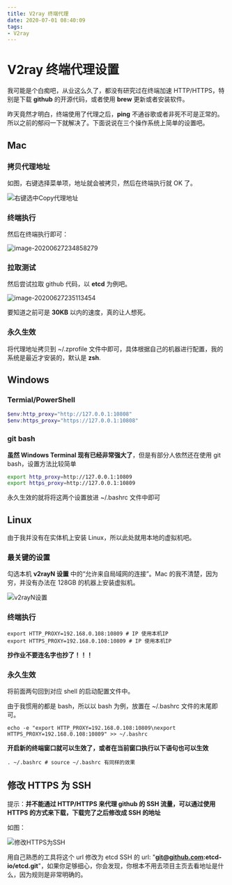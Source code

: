 ```yaml
---
title: V2ray 终端代理
date: 2020-07-01 08:40:09
tags:
- V2ray
---
```

# V2ray 终端代理设置

我可能是个白痴吧，从业这么久了，都没有研究过在终端加速 HTTP/HTTPS，特别是下载 **github** 的开源代码，或者使用 **brew** 更新或者安装软件。

昨天竟然才明白，终端使用了代理之后，**ping** 不通谷歌或者非死不可是正常的。所以之前的郁闷一下就解决了。下面说说在三个操作系统上简单的设置吧。  



## Mac

### 拷贝代理地址

如图，右键选择菜单项，地址就会被拷贝，然后在终端执行就 OK 了。

![右键选中Copy代理地址](https://go-daily.oss-cn-chengdu.aliyuncs.com/img/image-20200627234616476.png)
<!--more-->

### 终端执行

然后在终端执行即可：

![image-20200627234858279](https://go-daily.oss-cn-chengdu.aliyuncs.com/img/image-20200627234858279.png)

### 拉取测试

然后尝试拉取 github 代码，以 **etcd** 为例吧。

![image-20200627235113454](https://go-daily.oss-cn-chengdu.aliyuncs.com/img/image-20200627235113454.png)

要知道之前可是 **30KB** 以内的速度，真的让人想死。

### 永久生效

将代理地址拷贝到 ~/.zprofile 文件中即可，具体根据自己的机器进行配置，我的系统是最近才安装的，默认是 **zsh**.

## Windows

### Termial/PowerShell
```powershell
$env:http_proxy="http://127.0.0.1:10808"
$env:https_proxy="https://127.0.0.1:10808"
```
### git bash

**虽然 Windows Terminal 现有已经非常强大了**，但是有部分人依然还在使用 git bash，设置方法比较简单

```bash
export http_proxy=http://127.0.0.1:10809
export https_proxy=http://127.0.0.1:10809
```

永久生效的就将将这两个设置放进 ~/.bashrc 文件中即可

## Linux

由于我并没有在实体机上安装 Linux，所以此处就用本地的虚拟机吧。

### 最关键的设置

勾选本机 **v2rayN 设置** 中的“允许来自局域网的连接”。Mac 的我不清楚，因为穷，并没有办法在 128GB 的机器上安装虚拟机。

![v2rayN设置](https://go-daily.oss-cn-chengdu.aliyuncs.com/img/image-20200628074406279.png) 

### 终端执行

```shell
export HTTP_PROXY=192.168.0.108:10809 # IP 使用本机IP
export HTTPS_PROXY=192.168.0.108:10809 # IP 使用本机IP
```

**抄作业不要连名字也抄了！！！**

### 永久生效

将前面两句回到对应 shell 的启动配置文件中。

由于我惯用的都是 bash，所以以 bash 为例，放置在 ~/.bashrc 文件的末尾即可。

```shell
echo -e "export HTTP_PROXY=192.168.0.108:10809\nexport HTTPS_PROXY=192.168.0.108:10809" >> ~/.bashrc
```

**开启新的终端窗口就可以生效了，或者在当前窗口执行以下语句也可以生效**

```shell
. ~/.bashrc # source ~/.bashrc 有同样的效果
```



## 修改 HTTPS 为 SSH

提示：**并不能通过 HTTP/HTTPS 来代理 github 的 SSH 流量，可以通过使用 HTTPS 的方式来下载，下载完了之后修改成 SSH 的地址**

如图：

![修改HTTPS为SSH](https://go-daily.oss-cn-chengdu.aliyuncs.com/img/image-20200628074624577.png)

用自己熟悉的工具将这个 url 修改为 etcd SSH 的 url: "**git@github.com:etcd-io/etcd.git**"，如果你足够细心，你会发现，你根本不用去项目主页去看地址是什么，因为规则是非常明确的。
